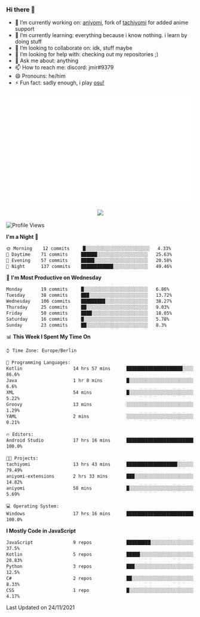 ### Hi there 👋



<!--
**jmir1/jmir1** is a ✨ _special_ ✨ repository because its `README.md` (this file) appears on your GitHub profile.

Here are some ideas to get you started:
-->
- 🔭 I’m currently working on: [aniyomi](https://github.com/jmir1/aniyomi), fork of [tachiyomi](https://github.com/tachiyomiorg/tachiyomi) for added anime support
- 🌱 I’m currently learning: everything because i know nothing. i learn by doing stuff
- 👯 I’m looking to collaborate on: idk, stuff maybe
- 🤔 I’m looking for help with: checking out my repositories ;)
- 💬 Ask me about: anything
- 📫 How to reach me: discord: jmir#9379
- 😄 Pronouns: he/him
- ⚡ Fun fact: sadly enough, i play [osu!](https://osu.ppy.sh/users/18018426)  
<div>
	<p align="center">
		<a href="https://github.com/jmir1?tab=repositories" target="_blank" rel="noopener"><img src="https://github.com/jmir1/github-stats/blob/master/generated/overview.svg"></a>
	</p>
	<p align="center">
		<a href="https://github.com/search?o=desc&q=author%3Ajmir1&s=committer-date&type=Commits" target="_blank" rel="noopener"><img src="https://github-readme-streak-stats.herokuapp.com/?user=jmir1"></a>
	</p>
</div>

<!--START_SECTION:waka-->
![Profile Views](http://img.shields.io/badge/Profile%20Views-5-blue)

**I'm a Night 🦉** 

```text
🌞 Morning    12 commits     █░░░░░░░░░░░░░░░░░░░░░░░░   4.33% 
🌆 Daytime    71 commits     ██████░░░░░░░░░░░░░░░░░░░   25.63% 
🌃 Evening    57 commits     █████░░░░░░░░░░░░░░░░░░░░   20.58% 
🌙 Night      137 commits    ████████████░░░░░░░░░░░░░   49.46%

```
📅 **I'm Most Productive on Wednesday** 

```text
Monday       19 commits     █░░░░░░░░░░░░░░░░░░░░░░░░   6.86% 
Tuesday      38 commits     ███░░░░░░░░░░░░░░░░░░░░░░   13.72% 
Wednesday    106 commits    █████████░░░░░░░░░░░░░░░░   38.27% 
Thursday     25 commits     ██░░░░░░░░░░░░░░░░░░░░░░░   9.03% 
Friday       50 commits     ████░░░░░░░░░░░░░░░░░░░░░   18.05% 
Saturday     16 commits     █░░░░░░░░░░░░░░░░░░░░░░░░   5.78% 
Sunday       23 commits     ██░░░░░░░░░░░░░░░░░░░░░░░   8.3%

```


📊 **This Week I Spent My Time On** 

```text
⌚︎ Time Zone: Europe/Berlin

💬 Programming Languages: 
Kotlin                   14 hrs 57 mins      █████████████████████░░░░   86.6% 
Java                     1 hr 8 mins         █░░░░░░░░░░░░░░░░░░░░░░░░   6.6% 
XML                      54 mins             █░░░░░░░░░░░░░░░░░░░░░░░░   5.22% 
Groovy                   13 mins             ░░░░░░░░░░░░░░░░░░░░░░░░░   1.29% 
YAML                     2 mins              ░░░░░░░░░░░░░░░░░░░░░░░░░   0.21%

🔥 Editors: 
Android Studio           17 hrs 16 mins      █████████████████████████   100.0%

🐱‍💻 Projects: 
tachiyomi                13 hrs 43 mins      ███████████████████░░░░░░   79.49% 
aniyomi-extensions       2 hrs 33 mins       ███░░░░░░░░░░░░░░░░░░░░░░   14.82% 
aniyomi                  58 mins             █░░░░░░░░░░░░░░░░░░░░░░░░   5.69%

💻 Operating System: 
Windows                  17 hrs 16 mins      █████████████████████████   100.0%

```

**I Mostly Code in JavaScript** 

```text
JavaScript               9 repos             █████████░░░░░░░░░░░░░░░░   37.5% 
Kotlin                   5 repos             █████░░░░░░░░░░░░░░░░░░░░   20.83% 
Python                   3 repos             ███░░░░░░░░░░░░░░░░░░░░░░   12.5% 
C#                       2 repos             ██░░░░░░░░░░░░░░░░░░░░░░░   8.33% 
CSS                      1 repo              █░░░░░░░░░░░░░░░░░░░░░░░░   4.17%

```



 Last Updated on 24/11/2021
<!--END_SECTION:waka-->

